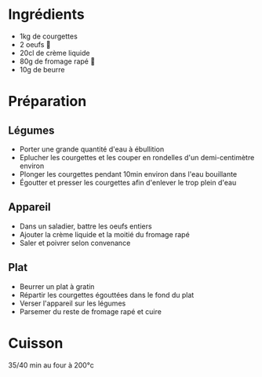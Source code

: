 # Ingrédients

* 1kg de courgettes
* 2 oeufs 🥚
* 20cl de crème liquide
* 80g de fromage rapé 🧀
* 10g de beurre

# Préparation

## Légumes

* Porter une grande quantité d'eau à ébullition
* Eplucher les courgettes et les couper en rondelles d'un demi-centimètre environ
* Plonger les courgettes pendant 10min environ dans l'eau bouillante
* Égoutter et presser les courgettes afin d'enlever le trop plein d'eau

## Appareil

* Dans un saladier, battre les oeufs entiers
* Ajouter la crème liquide et la moitié du fromage rapé
* Saler et poivrer selon convenance

## Plat

* Beurrer un plat à gratin
* Répartir les courgettes égouttées dans le fond du plat
* Verser l'appareil sur les légumes
* Parsemer du reste de fromage rapé et cuire

# Cuisson

35/40 min au four à 200°c

